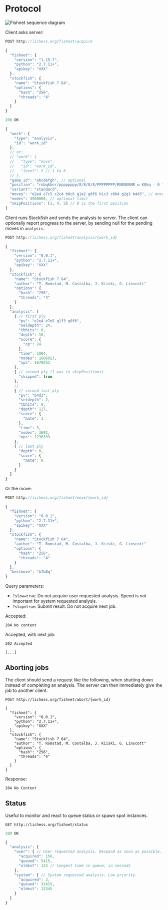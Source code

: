 Protocol
========

![Fishnet sequence diagram](https://raw.githubusercontent.com/niklasf/fishnet/master/doc/sequence-diagram.png)

Client asks server:

```javascript
POST http://lichess.org/fishnet/acquire

{
  "fishnet": {
    "version": "1.15.7",
    "python": "2.7.11+",
    "apikey": "XXX"
  },
  "stockfish": {
    "name": "Stockfish 7 64",
    "options": {
      "hash": "256",
      "threads": "4"
    }
  }
}
```

```javascript
200 OK

{
  "work": {
    "type": "analysis",
    "id": "work_id"
  },
  // or:
  // "work": {
  //   "type": "move",
  //   "id": "work_id",
  //   "level": 5 // 1 to 8
  // },
  "game_id": "abcdefgh", // optional
  "position": "rnbqkbnr/pppppppp/8/8/8/8/PPPPPPPP/RNBQKBNR w KQkq - 0 1", // start position (X-FEN)
  "variant": "standard",
  "moves": "e2e4 c7c5 c2c4 b8c6 g1e2 g8f6 b1c3 c6b4 g2g3 b4d3", // moves of the game (UCI)
  "nodes": 3500000, // optional limit
  "skipPositions": [1, 4, 5] // 0 is the first position
}
```

Client runs Stockfish and sends the analysis to server.
The client can optionally report progress to the server, by sending null for
the pending moves in `analysis`.

```javascript
POST http://lichess.org/fishnet/analysis/{work_id}

{
  "fishnet": {
    "version": "0.0.1",
    "python": "2.7.11+",
    "apikey": "XXX"
  },
  "stockfish": {
    "name": "Stockfish 7 64",
    "author": "T. Romstad, M. Costalba, J. Kiiski, G. Linscott"
    "options": {
      "hash": "256",
      "threads": "4"
    }
  },
  "analysis": [
    { // first ply
      "pv": "e2e4 e7e5 g1f3 g8f6",
      "seldepth": 24,
      "tbhits": 0,
      "depth": 18,
      "score": {
        "cp": 24
      },
      "time": 1004,
      "nodes": 1686023,
      "nps": 1670251
    },
    { // second ply (1 was in skipPositions)
      "skipped": true
    },
    // ...
    { // second last ply
      "pv": "b4d3",
      "seldepth": 2,
      "tbhits": 0,
      "depth": 127,
      "score": {
        "mate": 1
      },
      "time": 3,
      "nodes": 3691,
      "nps": 1230333
    },
    { // last ply
      "depth": 0,
      "score": {
        "mate": 0
      }
    }
  ]
}
```

Or the move:

```javascript
POST http://lichess.org/fishnet/move/{work_id}

{
  "fishnet": {
    "version": "0.0.1",
    "python": "2.7.11+",
    "apikey": "XXX"
  },
  "stockfish": {
    "name": "Stockfish 7 64",
    "author": "T. Romstad, M. Costalba, J. Kiiski, G. Linscott"
    "options": {
      "hash": "256",
      "threads": "4"
    }
  },
  "bestmove": "b7b8q"
}
```

Query parameters:

* `?slow=true`: Do not acquire user requested analysis. Speed is not important
  for system requested analysis.
* `?stop=true`: Submit result. Do not acquire next job.

Accepted:

```
204 No content
```

Accepted, with next job:

```
202 Accepted

[...]
```

Aborting jobs
-------------

The client should send a request like the following, when shutting down instead
of completing an analysis. The server can then immediately give the job to
another client.

```
POST http://lichess.org/fishnet/abort/{work_id}

{
  "fishnet": {
    "version": "0.0.1",
    "python": "2.7.11+",
    "apikey": "XXX"
  },
  "stockfish": {
    "name": "Stockfish 7 64",
    "author": "T. Romstad, M. Costalba, J. Kiiski, G. Linscott"
    "options": {
      "hash": "256",
      "threads": "4"
    }
  }
}
```

Response:

```
204 No Content
```

Status
------

Useful to monitor and react to queue status or spawn spot instances.

```
GET http://lichess.org/fishnet/status
```

```javascript
200 OK

{
  "analysis": {
    "user": { // User requested analysis. Respond as soon as possible.
      "acquired": 156,
      "queued": 5415,
      "oldest": 123 // Longest time in queue, in seconds
    },
    "system": { // System requested analysis. Low priority.
      "acquired": 2,
      "queued": 32415,
      "oldest": 12345
    }
  }
}
```
